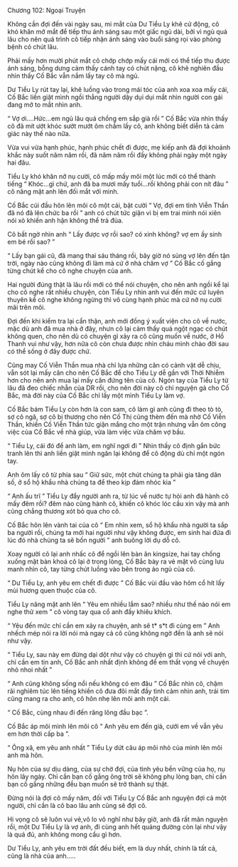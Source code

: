 




Chương 102: Ngoại Truyện


Không cần đợi đến vài ngày sau, mi mắt của Dư Tiểu Ly khẽ cử động, cô khó khăn mở mắt để tiếp thu ánh sáng sau một giấc ngủ dài, bởi vì ngủ quá lâu cho nên quá trình cô tiếp nhận ánh sáng vào buổi sáng rọi vào phòng bệnh có chút lâu.

Phải mấy hơn mười phút mắt cô chớp chớp mấy cái mới có thể tiếp thu được ánh sáng, bỗng dưng cảm thấy cánh tay có chút nặng, cô khẽ nghiên đầu nhìn thấy Cố Bắc vẫn nắm lấy tay cô mà ngủ.

Dư Tiểu Ly rút tay lại, khẽ luồng vào trong mái tóc của anh xoa xoa mấy cái, Cố Bắc liền giật mình ngồi thẳng người dậy dụi dụi mắt nhìn người con gái đang mở to mắt nhìn anh.

“ Vợ ơi....Hức...em ngủ lâu quá chồng em sắp già rồi ” Cố Bắc vừa nhìn thấy cô đã mít ướt khóc sướt mướt ôm chầm lấy cô, anh không biết diễn tả cảm giác này thế nào nữa.

Vừa vui vừa hạnh phúc, hạnh phúc chết đi được, mẹ kiếp anh đã đợi khoảnh khắc này suốt năm năm rồi, đã năm năm rồi đấy không phải ngày một ngày hai đâu.

Tiểu Ly khó khăn nở nụ cười, cô mấp mấy môi một lúc mới có thể thành tiếng “ Khóc...gì chứ, anh đã ba mươi mấy tuổi...rồi không phải con nít đâu ” cô nâng mặt anh lên đối mắt với mình.



Cố Bắc cúi đầu hôn lên môi cô một cái, bật cười “ Vợ, đợi em tỉnh Viễn Thần đã nó đã lên chức ba rồi ” anh có chút tức giận vì bị em trai mình nói xiên nói xỏ khiến anh hận không thể trả đủa.

Cô bất ngờ nhìn anh “ Lấy được vợ rồi sao? có xinh không? vợ em ấy sinh em bé rồi sao? ”

“ Lấy bạn gái cũ, đã mang thai sáu tháng rồi, bây giờ nó sủng vợ lên đến tận trời, ngày nào cũng không đi làm mà cứ ở nhà chăm vợ ” Cố Bắc cố gắng từng chút kể cho cô nghe chuyện của anh.

Hai người đúng thật là lâu rồi mới có thể nói chuyện, cho nên anh ngồi kể lại cho cô nghe rất nhiều chuyện, còn Tiểu Ly nhìn anh vui đến mức cứ luyên thuyên kể cô nghe không ngừng thì vô cùng hạnh phúc mà cứ nở nụ cười mãi trên môi.

Đợi đến khi kiểm tra lại cẩn thận, anh mới đồng ý xuất viện cho cô về nước, mặc dù anh đã mua nhà ở đây, nhưn cô lại cảm thấy quá ngột ngạc có chút không quen, cho nên dù có chuyện gì xảy ra cô cũng muốn về nước, ở Hồ Thanh vui như vậy, hơn nữa cô còn chưa được nhìn cháu mình chào đời sau có thể sống ở đây được chứ.

Cũng may Cố Viễn Thần mua nhà chỉ lựa những căn có cảnh vật dễ chịu, vẫn sót lại mấy căn cho nên Cố Bắc để cho Tiểu Ly dễ gần với Thời Nhiễm hơn cho nên anh mua lại mấy căn đứng tên của cô. Ngón tay của Tiểu Ly từ lâu đã đeo chiếc nhẫn của DR rồi, cho nên đời này cô chỉ nguyện gả cho Cố Bắc, mà đời này của Cố Bắc chỉ lấy một mình Tiểu Ly làm vợ.

Cố Bắc bám Tiểu Ly còn hơn là con sam, cô làm gì anh cũng đi theo tò tò, sợ cô ngã, sợ cô bị thương cho nên Cố Thị cũng thèm đến mà nhờ Cố Viễn Thần, khiến Cố Viễn Thần tức giận mắng cho một trận nhưng vẫn ôm công việc của Cố Bắc về nhà giúp, vừa làm việc vừa chăm vợ bầu.

“ Tiểu Ly, cái đó để anh làm, em nghĩ ngơi đi ” Nhìn thấy cô định gắn bức tranh lên thì anh liền giật mình ngăn lại không để cô động dù chỉ một ngón tay.

Anh ôm lấy cô từ phía sau “ Giữ sức, một chút chúng ta phải gia tăng dân số, ở sổ hộ khẩu nhà chúng ta để theo kịp đám nhóc kia ”



“ Anh ấu trĩ ” Tiểu Ly đẩy người anh ra, từ lúc về nước tự hỏi anh đã hành cô mấy đêm rồi? đêm nào cũng hành cô, khiến cô khóc lóc cầu xin vậy mà anh cũng chẳng thương xót bỏ qua cho cô.

Cố Bắc hôn lên vành tai của cô “ Em nhìn xem, sổ hộ khẩu nhà người ta sắp ba người rồi, chúng ta mới hai người như vậy không được, em sinh hai đứa đi lúc đó nhà chúng ta sẽ bốn người ” anh buông lời dụ dỗ cô.

Xoay người cô lại anh nhấc cô để ngồi lên bàn ăn kingsize, hai tay chống xuống mặt bàn khoá cô lại ở trong lòng, Cố Bắc bày ra vẻ mặt vô cùng lưu manh nhìn cô, tay từng chút luồng vào bên trong áo ngủ của cô.

“ Dư Tiểu Ly, anh yêu em chết đi được ” Cố Bắc vùi đầu vào hõm cổ hít lấy mùi hương quen thuộc của cô.

Tiểu Ly nâng mặt anh lên “ Yêu em nhiều lắm sao? nhiều như thế nào nói em nghe thử xem ” cô vòng tay qua cổ anh đầy khiêu khích.

“ Yêu đến mức chỉ cần em xảy ra chuyện, anh sẽ t* s*t đi cùng em ” Anh nhếch mép nói ra lời nói mà ngay cả cô cũng không ngờ đến là anh sẽ nói như vậy.

“ Tiểu Ly, sau này em đừng dại dột như vậy có chuyện gì thì cứ nói với anh, chỉ cần em tin anh, Cố Bắc anh nhất định không để em thất vọng về chuyện nhỏ nhoi nhất ”

“ Anh cũng không sống nổi nếu không có em đâu ” Cố Bắc nhìn cô, chậm rãi nghiêm túc lên tiếng khiến cô đưa đôi mắt đầy tình cảm nhìn anh, trái tim cũng mang ra cho anh, cô hôn nhẹ lên môi anh một cái.

“ Cố Bắc, cùng nhau đi đến răng lông đầu bạc ”.

Cố Bắc áp môi mình lên môi cô “ Anh yêu em đến già, cưới em về vẫn yêu em hơn thời cấp ba ”.

“ Ông xã, em yêu anh nhất ” Tiểu Ly dứt câu áp môi nhỏ của mình lên môi anh mà hôn.

Nụ hôn của sự dịu dàng, của sự chờ đợi, của tình yêu bền vững của họ, nụ hôn lây ngày. Chỉ cần bạn cố gắng ông trời sẽ không phụ lòng bạn, chỉ cần bạn cố gắng những đều bạn muốn sẽ trở thành sự thật.

Đừng nói là đợi cô mấy năm, đối với Tiểu Ly Cố Bắc anh nguyện đợi cả một người, chỉ cần là cô bao lâu anh cũng sẽ đợi cô.

Hi vọng cô sẽ luôn vui vẻ,vô lo vô nghĩ như bây giờ, anh đã rất mãn nguyện rồi, một Dư Tiểu Ly là vợ anh, đi cùng anh hết quảng đường còn lại như vậy là quá đủ, anh không mong cầu gì hơn.

Dư Tiểu Ly, anh yêu em trời đất đều biết, em là duy nhất, chính là tất cả, cũng là nhà của anh.....




